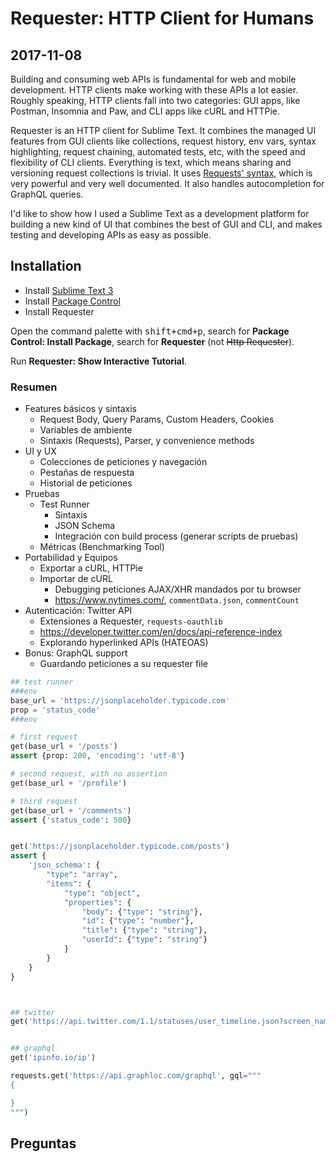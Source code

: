 # Requester: HTTP Client for Humans

## 2017-11-08
Building and consuming web APIs is fundamental for web and mobile development. HTTP clients make working with these APIs a lot easier. Roughly speaking, HTTP clients fall into two categories: GUI apps, like Postman, Insomnia and Paw, and CLI apps like cURL and HTTPie.

Requester is an HTTP client for Sublime Text. It combines the managed UI features from GUI clients like collections, request history, env vars, syntax highlighting, request chaining, automated tests, etc, with the speed and flexibility of CLI clients. Everything is text, which means sharing and versioning request collections is trivial. It uses [Requests' syntax](http://docs.python-requests.org/en/master/), which is very powerful and very well documented. It also handles autocompletion for GraphQL queries.

I'd like to show how I used a Sublime Text as a development platform for building a new kind of UI that combines the best of GUI and CLI, and makes testing and developing APIs as easy as possible.


## Installation
- Install [Sublime Text 3](https://www.sublimetext.com/)
- Install [Package Control](https://packagecontrol.io/installation)
- Install Requester

Open the command palette with <kbd>shift+cmd+p</kbd>, search for __Package Control: Install Package__, search for __Requester__ (not ~~Http Requester~~).

Run __Requester: Show Interactive Tutorial__.


### Resumen
- Features básicos y sintaxis
  + Request Body, Query Params, Custom Headers, Cookies
  + Variables de ambiente
  + Sintaxis (Requests), Parser, y convenience methods
- UI y UX
  + Colecciones de peticiones y navegación
  + Pestañas de respuesta
  + Historial de peticiones
- Pruebas
  + Test Runner
    + Sintaxis
    + JSON Schema
    + Integración con build process (generar scripts de pruebas)
  + Métricas (Benchmarking Tool)
- Portabilidad y Equipos
  + Exportar a cURL, HTTPie
  + Importar de cURL
    * Debugging peticiones AJAX/XHR mandados por tu browser
    * <https://www.nytimes.com/>, `commentData.json`, `commentCount`
- Autenticación: Twitter API
  + Extensiones a Requester, `requests-oauthlib`
  + <https://developer.twitter.com/en/docs/api-reference-index>
  + Explorando hyperlinked APIs (HATEOAS)
- Bonus: GraphQL support
  + Guardando peticiones a su requester file

~~~py
## test runner
###env
base_url = 'https://jsonplaceholder.typicode.com'
prop = 'status_code'
###env

# first request
get(base_url + '/posts')
assert {prop: 200, 'encoding': 'utf-8'}

# second request, with no assertion
get(base_url + '/profile')

# third request
get(base_url + '/comments')
assert {'status_code': 500}


get('https://jsonplaceholder.typicode.com/posts')
assert {
    'json_schema': {
        "type": "array",
        "items": {
            "type": "object",
            "properties": {
                "body": {"type": "string"},
                "id": {"type": "number"},
                "title": {"type": "string"},
                "userId": {"type": "string"}
            }
        }
    }
}



## twitter
get('https://api.twitter.com/1.1/statuses/user_timeline.json?screen_name=stackoverflow&count=1000', auth=auth)


## graphql
get('ipinfo.io/ip')

requests.get('https://api.graphloc.com/graphql', gql="""
{

}
""")
~~~


## Preguntas
